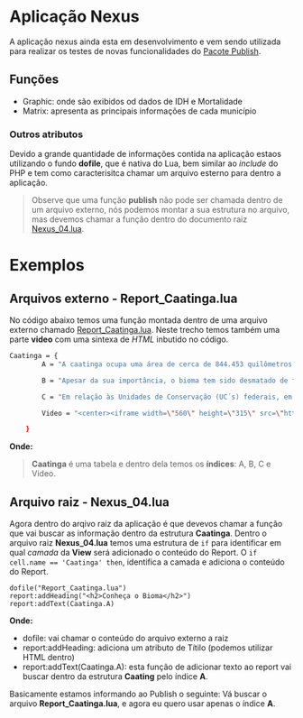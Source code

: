 # Aplicação Nexus

A aplicação nexus ainda esta em desenvolvimento e vem sendo utilizada para realizar os testes de novas funcionalidades do [Pacote Publish].

## Funções
 - Graphic: onde são exibidos od dados de IDH e Mortalidade
 - Matrix: apresenta as principais informações de cada município


### Outros atributos

Devido a grande quantidade de informações contida na aplicação estaos utilizando o fundo **dofile**, que é nativa do Lua, bem similar ao *include* do PHP e tem como caracterisitca chamar um arquivo esterno para dentro a aplicação. 

> Observe que uma função **publish** não pode ser chamada dentro de um arquivo externo, nós podemos montar a sua estrutura no arquivo, mas devemos chamar a função dentro do documento raiz [Nexus_04.lua].

# Exemplos

## Arquivos externo - Report_Caatinga.lua 
No código abaixo temos uma função montada dentro de uma arquivo externo chamado [Report_Caatinga.lua]. Neste trecho temos também uma parte **video** com uma sintexa de *HTML* inbutido no código.

```sh
Caatinga = {
		A = "A caatinga ocupa uma área de cerca de 844.453 quilômetros quadrados, o equivalente a 11% do território nacional. Engloba os estados Alagoas, Bahia, Ceará, Maranhão, Pernambuco, Paraíba, Rio Grande do Norte, Piauí, Sergipe e o norte de Minas Gerais. Rico em biodiversidade, o bioma abriga 178 espécies de mamíferos, 591 de aves, 177 de répteis, 79 espécies de anfíbios, 241 de peixes e 221 abelhas. Cerca de 27 milhões de pessoas vivem na região, a maioria carente e dependente dos recursos do bioma para sobreviver. A caatinga tem um imenso potencial para a conservação de serviços ambientais, uso sustentável e bioprospecção que, se bem explorado, será decisivo para o desenvolvimento da região e do país. A biodiversidade da caatinga ampara diversas atividades econômicas voltadas para fins agrosilvopastoris e industriais, especialmente nos ramos farmacêutico, de cosméticos, químico e de alimentos.",

		B = "Apesar da sua importância, o bioma tem sido desmatado de forma acelerada, principalmente nos últimos anos, devido principalmente ao consumo de lenha nativa, explorada de forma ilegal e insustentável, para fins domésticos e indústrias, ao sobrepastoreio e a conversão para pastagens e agricultura. Frente ao avançado desmatamento que chega a 46% da área do bioma, segundo dados do Ministério do Meio Ambiente (MMA), o governo busca concretizar uma agenda de criação de mais unidades de conservação federais e estaduais no bioma, além de promover alternativas para o uso sustentável da sua biodiversidade.",

		C = "Em relação às Unidades de Conservação (UC´s) federais, em 2009 foi criado o Monumento Natural do Rio São Francisco, com 27 mil hectares, que engloba os estados de Alagoas, Bahia e Sergipe e, em 2010, o Parque Nacional das Confusões, no Piauí foi ampliado em 300 mil hectares, passando a ter 823.435,7 hectares. Em 2012 foi criado o Parque Nacional da Furna Feia, nos Municípios de Baraúna e Mossoró, no estado do Rio Grande do Norte, com 8.494 ha. Com estas novas unidades, a área protegida por unidades de conservação no bioma aumentou para cerca de 7,5%. Ainda assim, o bioma continuará como um dos menos protegidos do país, já que pouco mais de 1% destas unidades são de Proteção Integral. Ademais, grande parte das unidades de conservação do bioma, especialmente as Áreas de Proteção Ambiental – APAs, têm baixo nível de implementação.",

		Video = "<center><iframe width=\"560\" height=\"315\" src=\"https://www.youtube.com/embed/_O4TXbfYPng\" frameborder=\"0\" allow=\"accelerometer; autoplay; encrypted-media; gyroscope; picture-in-picture\" allowfullscreen></iframe></center>"

	}
```

**Onde:**
> **Caatinga** é uma tabela e dentro dela temos os **índices**: A, B, C e Video.

## Arquivo raiz - Nexus_04.lua

Agora dentro do arqivo raiz da aplicação é que devevos chamar a função que vai buscar as informação dentro da estrutura **Caatinga**.
Dentro o arquivo raiz **Nexus_04.lua** temos uma estrutura de `if` para identificar em qual *camada* da **View** será adicionado o conteúdo do Report.
O `if cell.name == 'Caatinga' then`, identifica a camada e adiciona o conteúdo do Report.

```
dofile("Report_Caatinga.lua")
report:addHeading("<h2>Conheça o Bioma</h2>")
report:addText(Caatinga.A)
```

**Onde:**
 - dofile: vai chamar o conteúdo do arquivo externo a raiz
 - report:addHeading: adiciona um atributo de Títilo (podemos utilizar HTML dentro)
 - report:addText(Caatinga.A): esta função de adicionar texto ao report vai buscar dentro da estrutura **Caating** pelo índice **A**.
 
Basicamente estamos informando ao Publish o seguinte: 
Vá buscar o arquivo **Report_Caatinga.lua**, e agora eu quero usar apenas o índice **A**. 


[Pacote Publish]: <https://github.com/TerraME/publish>
[Nexus_04.lua]: <https://github.com/CristianoAugustoChico/Application_code/blob/master/Exemplo_Nexus/Nexus_04.lua>
[Report_Caatinga.lua]: <https://github.com/CristianoAugustoChico/Application_code/blob/master/Exemplo_Nexus/Report_Caatinga.lua>
